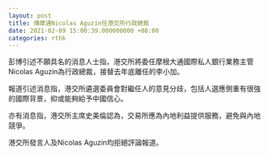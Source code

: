 ```yaml
---
layout: post
title: 傳摩通Nicolas Aguzin任港交所行政總裁
date: 2021-02-09 15:00:39.000000000 +08:00
categories: rthk
---
```


彭博引述不願具名的消息人士指，港交所將委任摩根大通國際私人銀行業務主管Nicolas Aguzin為行政總裁，接替去年底離任的李小加。

報道引述消息指，港交所遴選委員會對繼任人的意見分歧，包括人選應側重有很強的國際背景，抑或能夠給予中國信心。

亦有消息指，港交所主席史美倫認為，交易所應為內地利益提供服務，避免與內地競爭。

港交所發言人及Nicolas Aguzin均拒絕評論報道。

